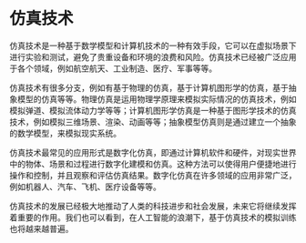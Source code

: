 # 仿真技术

仿真技术是一种基于数学模型和计算机技术的一种有效手段，它可以在虚拟场景下进行实验和测试，避免了贵重设备和环境的浪费和风险。仿真技术已经被广泛应用于各个领域，例如航空航天、工业制造、医疗、军事等等。

仿真技术有很多分支，例如有基于物理的仿真，基于计算机图形学的仿真，基于抽象模型的仿真等等。物理仿真是运用物理学原理来模拟实际情况的仿真技术，例如模拟弹道、模拟流体动力学等等；计算机图形学仿真是一种基于图形学技术的仿真技术，例如模拟三维场景、渲染、动画等等；抽象模型仿真则是通过建立一个抽象的数学模型，来模拟现实系统。

仿真技术最常见的应用形式是数字化仿真，即通过计算机软件和硬件，对现实世界中的物体、场景和过程进行数字化建模和仿真。这种方法可以使得用户便捷地进行操作和控制，并且观察和评估仿真结果。数字化仿真在许多领域的应用非常广泛，例如机器人、汽车、飞机、医疗设备等等。

仿真技术的发展已经极大地推动了人类的科技进步和社会发展，未来它将继续发挥着重要的作用。我们也可以看到，在人工智能的浪潮下，基于仿真技术的模拟训练也将越来越普遍。